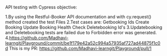 API testing with Cypress objective:

1.By using the Restful-Booker API documentation and with cy.request() method created the test Files
2.Test cases are:
 Getbooking Ids
 Create Booking
 Update Booking 
 Health Check
 Deletebooking Id's
3.Updatebooking and Deletebooking tests are failed due to Forbidden error was generated.
4.https://github.com/Madhavi-learngit/Playground/commit/be1f179e42a52c994a57935af727ad44875f1c0d
 This is my PR: https://github.com/Madhavi-learngit/Playground/pull/1              

 
